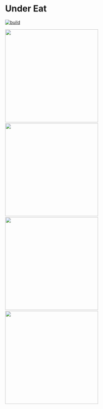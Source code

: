 # Under Eat

[![build](https://github.com/zoff99/UnderEat/actions/workflows/android_app.yml/badge.svg)](https://github.com/zoff99/UnderEat/actions/workflows/android_app.yml)

<img src="https://github.com/zoff99/UnderEat/releases/download/nightly/android_screen01_21.png" height="300"></a>&nbsp;
<img src="https://github.com/zoff99/UnderEat/releases/download/nightly/android_screen01_29.png" height="300"></a>&nbsp;
<img src="https://github.com/zoff99/UnderEat/releases/download/nightly/android_screen01_33.png" height="300"></a>&nbsp;
<img src="https://github.com/zoff99/UnderEat/releases/download/nightly/android_screen01_35.png" height="300"></a><br>
